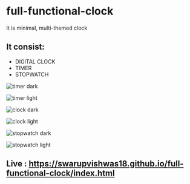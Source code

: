 # full-functional-clock
It is minimal, multi-themed clock

## It consist:

- DIGITAL CLOCK
- TIMER
- STOPWATCH

![timer dark](https://user-images.githubusercontent.com/91014156/151695436-1394f9cb-faf0-49d7-a939-01556d9ae8c6.png)

![timer light](https://user-images.githubusercontent.com/91014156/151695439-216aa795-c295-47df-a488-2fc3ac671547.png)

![clock dark](https://user-images.githubusercontent.com/91014156/151695440-b195ad8b-aec2-4952-834e-c2029f2465c7.png)

![clock light](https://user-images.githubusercontent.com/91014156/151695441-0d3a5434-90d7-4190-82d9-eedfecaa7c6a.png)

![stopwatch dark](https://user-images.githubusercontent.com/91014156/151695442-b63c4714-99d1-4195-bdf1-68034fc0d653.png)

![stopwatch light](https://user-images.githubusercontent.com/91014156/151695443-0ba04daa-8181-4cda-8cd3-e596c573c0dd.png)


## Live : https://swarupvishwas18.github.io/full-functional-clock/index.html
